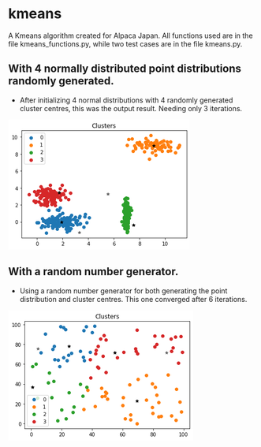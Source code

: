 # kmeans
A Kmeans algorithm created for Alpaca Japan. All functions used are in the file kmeans_functions.py, while two test cases are in the file kmeans.py.

## With 4 normally distributed point distributions randomly generated.
- After initializing 4 normal distributions with 4 randomly generated cluster centres, this was the output result. Needing only 3 iterations.

![Kmeans output with 4 random clusters created and 4 random initial cluster centres.](https://github.com/IceTharu/kmeans/blob/main/fig1.png
)

## With a random number generator.
- Using a random number generator for both generating the point distribution and cluster centres. This one converged after 6 iterations.

![Kmeans output with 4 random clusters created and 4 random initial cluster centres.](https://github.com/IceTharu/kmeans/blob/main/fig2.png
)


